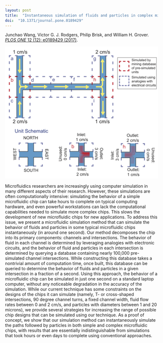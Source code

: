 ```yaml
---
layout: post
title:  "Instantaneous simulation of fluids and particles in complex microfluidic devices"
doi:  "10.1371/journal.pone.0189429"
---
```


Junchao Wang, Victor G. J. Rodgers, Philip Brisk, and William H. Grover.  [*PLOS ONE*  12 (12): e0189429 (2017)](http://journals.plos.org/plosone/article?id=10.1371/journal.pone.0189429).

<img src="/assets/instantaneous-simulation.png">

Microfluidics researchers are increasingly using computer simulation in many different aspects of their research. However, these simulations are often computationally intensive:  simulating the behavior of a simple microfluidic chip can take hours to complete on typical computing hardware, and even powerful workstations can lack the computational capabilities needed to simulate more complex chips.  This slows the development of new microfluidic chips for new applications.  To address this issue, we present a microfluidic simulation method that can simulate the behavior of fluids and particles in some typical microfluidic chips instantaneously (in around one second).  Our method decomposes the chip into its primary components: channels and intersections. The behavior of fluid in each channel is determined by leveraging analogies with electronic circuits, and the behavior of fluid and particles in each intersection is determined by querying a database containing nearly 100,000 pre-simulated channel intersections.  While  constructing this database takes a nontrivial amount of computation time, once built, this database can be queried to determine the behavior of fluids and particles in a given intersection in a fraction of a second.  Using this approach, the behavior of a microfluidic chip can be simulated in just one second on a standard laptop computer, without any noticeable degradation in the accuracy of the simulation.  While our current technique has some constraints on the designs of the chips it can simulate (namely, T- or cross-shaped intersections, 90 degree channel turns, a fixed channel width, fluid flow rates between 0 and 2 cm/s, and particles with diameters between 1 and 20 microns), we provide several strategies for increasing the range of possible chip designs that can be simulated using our technique.   As a proof of concept, we show that our simulation method can instantaneously simulate the paths followed by particles in both simple and complex microfluidic chips, with results that are essentially indistinguishable from simulations that took hours or even days to complete using conventional approaches.
